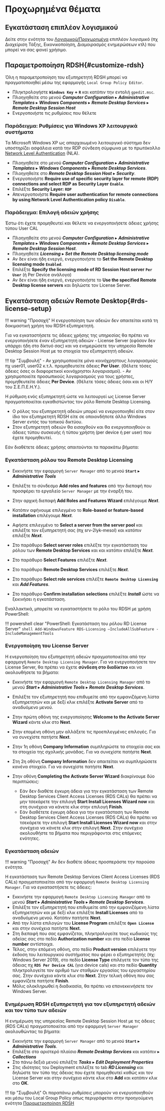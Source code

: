# Προχωρημένα θέματα

## Εγκατάσταση επιπλέον λογισμικού

Δείτε στην ενότητα του [Λογισμικού/Προχωρημένα](../software/advanced/index.md) επιπλέον λογισμικό (πχ Διαχείριση Τάξης, Εικονικοποίηση, Διαμοιρασμός ενημερώσεων κτλ) που μπορεί να σας φανεί χρήσιμο.

## Παραμετροποίηση RDSH{#customize-rdsh}

Όλη η παραμετροποίηση του εξυπηρετητή RDSH μπορεί να πραγματοποιηθεί μέσω της εφαρμογής `Local Group Policy Editor`.

- Πληκτρολογήστε **`Windows Key`** **+** **`R`** και κατόπιν την εντολή `gpedit.msc`.
- Πλοηγηθείτε στο μενού  ***Computer Configuration*** ▸ ***Administrative Templates*** ▸ ***Windows Components*** ▸ ***Remote Desktop Services*** ▸ ***Remote Desktop Session Host***
- Ενεργοποιήστε τις ρυθμίσεις που θέλετε

### Παράδειγμα: Ρυθμίσεις για Windows XP λειτουργικά συστήματα

Τα Microsoft Windows XP ως απαρχαιωμένο λειτουργικό σύστημα δεν υποστηρίζει ασφάλεια κατά την RDP σύνδεση σύμφωνα με το πρωτόκολλο [Network Level Authentication](https://learn.microsoft.com/en-us/previous-versions/windows/it-pro/windows-server-2008-R2-and-2008/cc732713(v=ws.11)) (NLA).

- Πλοηγηθείτε στο μενού ***Computer Configuration*** ▸ ***Administrative Templates*** ▸ ***Windows Components*** ▸ ***Remote Desktop Services***.
- Πλοηγηθείτε στο ***Remote Desktop Session Host*** ▸ ***Security***.
- Ενεργοποιήστε **Require use of specific security layer for remote (RDP) connections and select RDP as Security Layer** **`Enable`**.
- Επιλέξτε **Security Layer:** **`RDP`**
- Απενεργοποιήστε **Require user authentication for remote connections by using Network Level Authentication policy** **`Disable`**.

### Παράδειγμα: Επιλογή αδειών χρήσης

Έστω ότι έχετε προμηθευτεί και θέλετε να ενεργοποιήσετε άδειες χρήσης τύπου User CAL

- Πλοηγηθείτε στο μενού ***Computer Configuration*** ▸ ***Administrative Templates*** ▸ ***Windows Components*** ▸ ***Remote Desktop Services*** ▸ ***Remote Desktop Session Host***.
- Πλοηγηθείτε ***Licensing*** ▸ ***Set the Remote Desktop licensing mode*** 
- Αν δεν είναι ήδη ενεργό, ενεργοποιήστε το **Set the Remote Desktop licensing mode** **`Enabled`**.
- Επιλέξτε **Specify the licensing mode of RD Session Host server** **`Per User`** (ή Per Device ανάλογα)
- Αν δεν είναι ήδη ενεργό, ενεργοποιήστε το **Use the specified Remote Desktop license servers** και δηλώστε τον License Server.

## Εγκατάσταση αδειών Remote Desktop{#rds-license-setup}

!!! warning "Προσοχή"
    Η ενεργοποίηση των αδειών δεν απαιτείται κατά τη δοκιμαστική χρήση του RDSH εξυπηρετητή.

Για να εγκαταστήσετε τις άδειες χρήσης της υπηρεσίας θα πρέπει να ενεργοποιήσετε έναν εξυπηρετητή αδειών - License Server (εφόσον δεν υπάρχει ήδη στο δίκτυό σας) και να ενημερώσετε την υπηρεσία Remote Desktop Session Host με τα στοιχεία του εξυπηρετητή αδειών.

!!! tip "Συμβουλή"
    - Αν χρησιμοποιείτε μόνο κοινόχρηστους λογαριασμούς πχ user01, user02 κ.τ.λ. προμηθευτείτε άδειες **Per User**. (Θέλετε τόσες άδειες όσες οι διαφορετικοί κοινόχρηστοι λογαριασμοί).
    - Αν χρησιμοποιείτε προσωπικούς λογαριασμούς για τους χρήστες, προμηθευτείτε άδειες **Per Device**. (Θέλετε τόσες άδειες όσοι και οι Η/Υ του Σ.Ε.Π.Ε.Η.Υ.).

Η ρύθμιση ενός εξυπηρετητή ώστε να λειτουργεί ως License Server πραγματοποιείται εγκαθιστώντας τον ρόλο Remote Desktop Licensing.

- Ο ρόλος του εξυπηρετητή αδειών μπορεί να ενεργοποιηθεί είτε στον ίδιο τον εξυπηρετητή RDSH είτε σε οποιονδήποτε άλλο Windows Server εντός του τοπικού δικτύου.
- Στον εξυπηρετητή αδειών θα εισαχθούν και θα ενεργοποιηθούν οι άδειες τύπου συσκευής ή τύπου χρήστη (per device ή per user) που έχετε προμηθευτεί.

Εάν διαθέτετε άδειες χρήσης απαιτούνται τα παρακάτω βήματα:

### Εγκατάσταση ρόλου του Remote Desktop Licensing

- Εκκινήστε την εφαρμογή `Server Manager` από το μενού **`Start`** ▸ ***Administrative Tools***

- Επιλέξτε το σύνδεσμο **Add roles and features** από την διεπαφή που προσφέρει το εργαλείο `Server Manager` με την έναρξή του.
- Στην αρχική διεπαφή **Add Roles and Features Wizard** επιλέγουμε ***Next***.
- Κατόπιν αφήνουμε επιλεγμένο το  **Role-based or feature-based installation** επιλέγουμε ***Next***.
- Αφήστε επιλεγμένο το **Select a server from the server pool** και  επιλέξτε τον εξυπηρετητή σας (πχ srv-2lyk-mesol) και κατόπιν επιλέξτε ***Next***.
- Στο παράθυρο **Select server roles** επιλέξτε την εγκατάσταση του ρόλου των **Remote Desktop Services** και και κατόπιν επιλέξτε ***Next***.
- Στο παράθυρο **Select Features** επιλέξτε ***Next***.
- Στο παράθυρο **Remote Desktop Services** επιλέξτε ***Next***.
- Στο παράθυρο **Select role services** επιλέξτε **`Remote Desktop Licensing`** και ***Add Features***.
- Στο παράθυρο **Confirm installation selections** επιλέξτε ***Install*** ώστε να ξεκινήσει η εγκατάσταση.

Εναλλακτικά, μπορείτε να εγκαταστήσετε το ρόλο του RDSH με χρήση PowerShell:

!!! powershell clear "PowerShell: Εγκατάσταση του ρόλου RD License Server"
    ```shell
    Add-WindowsFeature RDS-Licensing –IncludeAllSubFeature -IncludeManagementTools
    ```

### Ενεργοποίηση του License Server

Η ενεργοποίηση του εξυπηρετητή αδειών πραγματοποιείται από την εφαρμογή `Remote Desktop Licensing Manager`. Για να ενεργοποιήσετε τον License Server, θα πρέπει να έχετε **σύνδεση στο διαδίκτυο** και να ακολουθήσετε τα βήματα:

- Εκκινήστε την εφαρμογή `Remote Desktop Licensing Manager` από το μενού  ***Start*** ▸ ***Administrative Tools*** ▸ ***Remote Desktop Services***.
- Επιλέξτε τον εξυπηρετητή που επιθυμείτε από την εμφανιζόμενη λίστα εξυπηρετητών και με δεξί κλικ επιλέξτε  **Activate Server**  από το αναδυόμενο μενού.
- Στην πρώτη οθόνη της ενεργοποίησης **Welcome to the Activate Server Wizard** κάντε κλικ στο **Next**.
- Στην επομένη οθόνη μην αλλάξετε τις προεπιλεγμένες επιλογές. Για να συνεχίστε πατήστε **Next**.
- Στην 1η οθόνη **Company Information** συμπληρώστε τα στοιχεία σας και τα στοιχεία της σχολικής μονάδας. Για να συνεχίστε πατήστε **Next**.
- Στη 2η οθόνη **Company Information** δεν απαιτείται να συμπληρώσετε κανένα στοιχείο. Για να συνεχίστε πατήστε **Next**.
- Στην οθόνη **Completing the Activate Server Wizard** διακρίνουμε δύο περιπτώσεις:

    - Εάν δεν διαθέτε έγκυρη άδεια για την εγκατάσταση των Remote Desktop Services Client Access Licenses (RDS CALs) θα πρέπει να μην τσεκάρετε την επιλογή **Start Install Licenses Wizard now** και στη συνέχεια να κάνετε κλικ στην επιλογή **Finish**.
    - Εάν διαθέτετε έγκυρη άδεια για την εγκατάσταση των Remote Desktop Services Client Access Licenses (RDS CALs) θα πρέπει να τσεκάρετε την επιλογή **Start Install Licenses Wizard now** και στην συνέχεια να κάνετε κλικ στην επιλογή **Next**. Στην συνέχεια ακολουθήστε τα βήματα που περιγράφονται στις επόμενες ενότητες.

### Εγκατάσταση αδειών

!!! warning "Προσοχή"
    Αν δεν διαθέτε άδειες προσπεράστε την παρούσα ενότητα.

Η εγκατάσταση των Remote Desktop Services Client Access Licenses (RDS CALs) πραγματοποιείται από την εφαρμογή `Remote Desktop Licensing Manager`. Για να εγκαταστήσετε τις άδειες:

- Εκκινήστε την εφαρμογή ``Remote Desktop Licensing Manager`` από το μενού  ***Start*** ▸ ***Administrative Tools*** ▸ ***Remote Desktop Services***.
- Επιλέξτε τον εξυπηρετητή που επιθυμείτε από την εμφανιζόμενη λίστα εξυπηρετητών και με δεξί κλικ επιλέξτε **Install Licenses** από το αναδυόμενο μενού. Κατόπιν πατήστε **Next**.
- Από την λίστα επιλογών του **License Program** επιλέξτε **`Open License`** και στην συνέχεια πατήστε **Next**.
- Στη διεπαφή που σας εμφανίζεται, πληκτρολογείτε τους κωδικούς της αδείας σας στο πεδίο **Authorization number** και στο πεδίο **License number** αντίστοιχα.
- Τέλος, στην επόμενη οθόνη, στο πεδίο **Product version** επιλέγετε την έκδοση του λειτουργικού συστήματος που φέρει ο εξυπηρετητής (πχ: Windows Server 2019), στο πεδίο **License Type** επιλέγετε τον τύπο της άδειας πχ **`RDS Per Device CAL`** (για device cals) και στο πεδίο **Quantity** πληκτρολογείτε τον αριθμό των σταθμών εργασίας του εργαστηρίου σας. Στην συνέχεια κάντε κλικ στο **Next**. Στην τελική οθόνη που σας εμφανίζετε πατήστε **Finish**.
- Μόλις ολοκληρωθεί η διαδικασία, θα πρέπει να επανεκκινήσετε τον Windows Server.

### Ενημέρωση RDSH εξυπηρετητή για τον εξυπηρετητή αδειών και τον τύπο των αδειών

Η ενημέρωση της υπηρεσίας Remote Desktop Session Host με τις άδειες (RDS CALs) πραγματοποιείται από την εφαρμογή `Server Manager` ακολουθώντας τα βήματα:

- Εκκινήστε την εφαρμογή `Server Manager` από το μενού **`Start`** ▸ ***Administrative Tools***.
- Επιλέξτε στο αριστερό πλαίσιο ***Remote Desktop Services*** και κατόπιν ▸ ***Collections***
- Στο πάνω δεξιά μενού επιλέξτε ***Tasks*** ▸ ***Edit Deployment Properties***
- Στις ιδιότητες του Deployment επιλέξτε το tab ***RD Licensing*** και δηλώστε τον τύπο της άδειας που έχετε προμηθευτεί καθώς και τον License Server και στην συνέχεια κάντε κλικ στο **Add** και κατόπιν κλικ στο **OK**.

!!! tip "Συμβουλή"
    Οι παραπάνω ρυθμίσεις μπορούν να ενεργοποιηθούν και μέσω του Local Group Policy οπως περιγράφεται στην προηγούμενη ενότητα [Παραμετροποίηση RDSH](./advanced.md#customize-rdsh)
